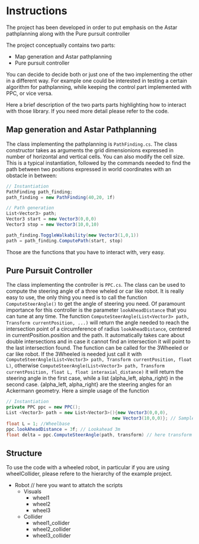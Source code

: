 # Instructions
The project has been developed in order to put emphasis on the Astar pathplanning along with the Pure pursuit controller

The project conceptually contains two parts:
- Map generation and Astar pathplanning
- Pure pursuit controller

You can decide to decide both or just one of the two implementing the other in a different way. For example one could be interested in testing a certain algorithm for pathplanning, while keeping the control part implemented with PPC, or vice versa.

Here a brief description of the two parts parts highlighting how to interact with those library. If you need more detail please refer to the code.

## Map generation and Astar Pathplanning
The class implementing the pathplanning is `PathFinding.cs`.  The class constructor takes as arguments the grid dimensionions expressed in number of horizontal and vertical cells. You can also modify the cell size. This is a typical instantiation, followed by the commands needed to find the path between two positions expressed in world coordinates with an obstacle in between:
``` cs
// Instantiation
PathFinding path_finding;
path_finding = new PathFinding(40,20, 1f)

// Path generation
List<Vector3> path;
Vector3 start = new Vector3(0,0,0)
Vector3 stop = new Vector3(10,0,10)

path_finding.ToggleWalkability(new Vector3(1,0,1))
path = path_finding.ComputePath(start, stop)
```

Those are the functions that you have to interact with, very easy.

## Pure Pursuit Controller
The class implementing the controller is `PPC.cs`. The class can be used to compute the steering angle of a three wheled or car like robot. It is really easy to use, the only thing you need is to call the function `ComputeSteerAngle()` to get the angle of steering you need. Of paramount importance for this controller is the parameter `lookAheadDistance` that you can tune at any time. The function `ComputeSteerAngle(List<Vector3> path, Transform currentPosition, ...)` will return the angle needed to reach the intersection point of a circumference of radius `lookAheadDistance`, centered in currentPosition.position and the path. It automatically takes care about double intersections and in case it cannot find an intersection it will point to the last intersection found. The function can be called for the 3Wheeled or car like robot. If the 3Wheeled is needed just call it with `ComputeSteerAngle(List<Vector3> path, Transform currentPosition, float L)`, otherwise `ComputeSteerAngle(List<Vector3> path, Transform currentPosition, float L, float interaxial_distance)` it will return the steering angle in the first case, while a list {alpha_left, alpha_right} in the second case. {alpha_left, alpha_right} are the steering angles for an Ackermann geometry. Here a simple usage of the function
``` cs
// Instantiation
private PPC ppc = new PPC(); 
List <Vector3> path = new List<Vector3>(){new Vector3(0,0,0),
                                        new Vector3(10,0,0)}; // Sample path
float L = 1; //Wheelbase
ppc.lookAheadDistance = 3f; // Lookahead 3m
float delta = ppc.ComputeSteerAngle(path, transform) // here transform is a Transform of a GameObject

```


## Structure
To use the code with a wheeled robot, in particular if you are using wheelCollider, please refere to the hierarchy of the example project.
- Robot // here you want to attatch the scripts
    - Visuals
        - wheel1
        - wheel2
        - wheel3
    - Collider
        - wheel1_collider
        - wheel2_collider
        - wheel3_collider



